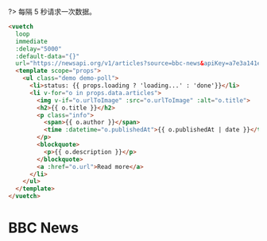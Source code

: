 ?> 每隔 5 秒请求一次数据。

```html
<vuetch
  loop
  immediate
  :delay="5000"
  :default-data="{}"
  url="https://newsapi.org/v1/articles?source=bbc-news&apiKey=a7e3a141ea224ed6b354c4354300699b">
  <template scope="props">
    <ul class="demo demo-poll">
      <li>status: {{ props.loading ? 'loading...' : 'done'}}</li>
      <li v-for="o in props.data.articles">
        <img v-if="o.urlToImage" :src="o.urlToImage" :alt="o.title">
        <h2>{{ o.title }}</h2>
        <p class="info">
          <span>{{ o.author }}</span>
          <time :datetime="o.publishedAt">{{ o.publishedAt | date }}</time>
        </p>
        <blockquote>
          <p>{{ o.description }}</p>
        </blockquote>
        <a :href="o.url">Read more</a>
      </li>
    </ul>
  </template>
</vuetch>
```

<div>
  <h1>BBC News</h1>
  <vuetch
    loop
    immediate
    :delay="5000"
    :default-data="{}"
    url="https://newsapi.org/v1/articles?source=bbc-news&apiKey=a7e3a141ea224ed6b354c4354300699b">
    <template scope="props">
      <ul class="demo demo-poll">
        <li>status: {{ props.loading ? 'loading...' : 'done'}}</li>
        <li v-for="o in props.data.articles">
          <img v-if="o.urlToImage" :src="o.urlToImage" :alt="o.title">
          <h2>{{ o.title }}</h2>
          <p class="info">
            <span>{{ o.author }}</span>
            <time :datetime="o.publishedAt">{{ o.publishedAt | date }}</time>
          </p>
          <blockquote>
            <p>{{ o.description }}</p>
          </blockquote>
          <a :href="o.url">Read more</a>
        </li>
      </ul>
    </template>
  </vuetch>
</div>